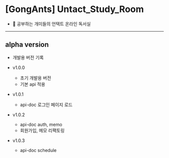 # [GongAnts] Untact_Study_Room

- 🐜 공부하는 개미들의 언택트 온라인 독서실

---

## alpha version

- 개발용 버전 기록

- v1.0.0

  - 초기 개발용 버전
  - 기본 api 적용

- v1.0.1

  - api-doc 로그인 페이지 로드

- v1.0.2

  - api-doc auth, memo
  - 회원가입, 메모 리팩토링

- v1.0.3
  - api-doc schedule
